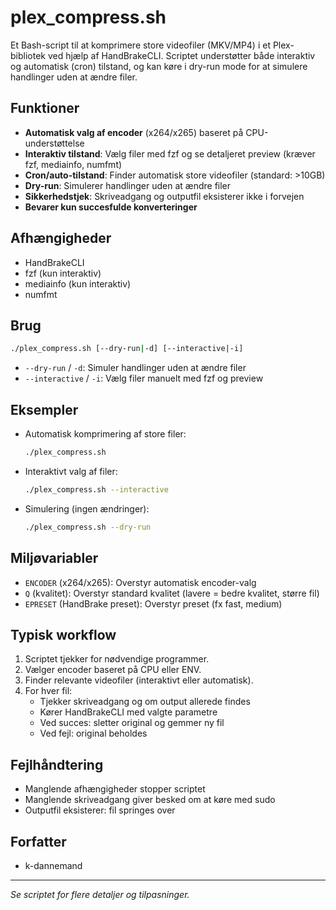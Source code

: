 # plex_compress.sh

Et Bash-script til at komprimere store videofiler (MKV/MP4) i et Plex-bibliotek ved hjælp af HandBrakeCLI. Scriptet understøtter både interaktiv og automatisk (cron) tilstand, og kan køre i dry-run mode for at simulere handlinger uden at ændre filer.

## Funktioner
- **Automatisk valg af encoder** (x264/x265) baseret på CPU-understøttelse
- **Interaktiv tilstand**: Vælg filer med fzf og se detaljeret preview (kræver fzf, mediainfo, numfmt)
- **Cron/auto-tilstand**: Finder automatisk store videofiler (standard: >10GB)
- **Dry-run**: Simulerer handlinger uden at ændre filer
- **Sikkerhedstjek**: Skriveadgang og outputfil eksisterer ikke i forvejen
- **Bevarer kun succesfulde konverteringer**

## Afhængigheder
- HandBrakeCLI
- fzf (kun interaktiv)
- mediainfo (kun interaktiv)
- numfmt

## Brug
```bash
./plex_compress.sh [--dry-run|-d] [--interactive|-i]
```

- `--dry-run` / `-d`: Simuler handlinger uden at ændre filer
- `--interactive` / `-i`: Vælg filer manuelt med fzf og preview

## Eksempler
- Automatisk komprimering af store filer:
  ```bash
  ./plex_compress.sh
  ```
- Interaktivt valg af filer:
  ```bash
  ./plex_compress.sh --interactive
  ```
- Simulering (ingen ændringer):
  ```bash
  ./plex_compress.sh --dry-run
  ```

## Miljøvariabler
- `ENCODER` (x264/x265): Overstyr automatisk encoder-valg
- `Q` (kvalitet): Overstyr standard kvalitet (lavere = bedre kvalitet, større fil)
- `EPRESET` (HandBrake preset): Overstyr preset (fx fast, medium)

## Typisk workflow
1. Scriptet tjekker for nødvendige programmer.
2. Vælger encoder baseret på CPU eller ENV.
3. Finder relevante videofiler (interaktivt eller automatisk).
4. For hver fil:
   - Tjekker skriveadgang og om output allerede findes
   - Kører HandBrakeCLI med valgte parametre
   - Ved succes: sletter original og gemmer ny fil
   - Ved fejl: original beholdes

## Fejlhåndtering
- Manglende afhængigheder stopper scriptet
- Manglende skriveadgang giver besked om at køre med sudo
- Outputfil eksisterer: fil springes over

## Forfatter
- k-dannemand

---

*Se scriptet for flere detaljer og tilpasninger.*
